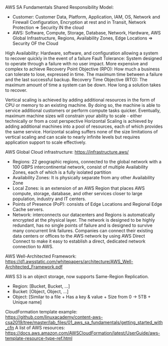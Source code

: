AWS SA Fundamentals
Shared Responsibility Model: 
+ Customer: Customer Data, Platform, Application, IAM, OS, Network and Firewall Configuration, Encryption at rest and in Transit, Network Protection => Security IN the cloud
+ AWS: Software, Compute, Storage, Database, Network, Hardware, AWS Global Infrastructure, Regions, Availability Zones, Edge Locations => Security OF the Cloud

High Availability: Hardware, software, and configuration allowing a system to recover quickly in the event of a failure
Fault Tolerance: System designed to operate through a failure with no user impact. More expensive and complex to achieve
Recovery Point Objective (RPO): How much a business can tolerate to lose, expressed in time. The maximum time between a failure and the last successful backup.
Recovery Time Objective (RTO): The maximum amount of time a system can be down. How long a solution takes to recover.

Vertical scaling is achieved by adding additional resources in the form of CPU or memory to an existing machine. By doing so, the machine is able to service additional customers or perform compute tasks quicker. Eventually, maximum machine sizes will constrain your ability to scale - either technically or from a cost perspective
Horizontal Scaling is achieved by adding additional machines into a pool of resources, each of which provides the same service. Horizontal scaling suffers none of the size limitations of vertical scaling and can scale to nearly infinite levels but requires application support to scale effectively.

AWS Global Cloud infrastructure: https://infrastructure.aws/
+ Regions: 22 geographic regions, connected to the global network with a 100 GBPS intercontinental network, consist of multiple Availability Zones, each of which is a fully isolated partition
+ Availability Zones: It is physically separate from any other Availability Zone
+ Local Zones: is an extension of an AWS Region that places AWS compute, storage, database, and other services closer to large population, industry and IT centers.
+ Points of Presence (PoP): consists of Edge Locations and Regional Edge Cache servers.
+ Network: interconnects our datacenters and Regions is automatically encrypted at the physical layer. The network is designed to be highly redundant, has no single points of failure and is designed to survive many concurrent link failures. Companies can connect their existing data centers or offices to the AWS network by using AWS Direct Connect to make it easy to establish a direct, dedicated network connection to AWS.

AWS Well-Architected Framework: https://d1.awsstatic.com/whitepapers/architecture/AWS_Well-Architected_Framework.pdf

AWS S3 is an object storage, now supports Same-Region Replication.
+ Region: [Bucket, Bucket, ...]
+ Bucket: [Object, Object, ...]
+ Object: [Similar to a file + Has a key & value + Size from 0 -> 5TB + Unique name]

CloudFormation template example: https://github.com/linuxacademy/content-aws-csa2019/tree/master/lab_files/01_aws_sa_fundamentals/getting_started_with_cfn
A list of AWS resources: https://docs.aws.amazon.com/AWSCloudFormation/latest/UserGuide/aws-template-resource-type-ref.html

